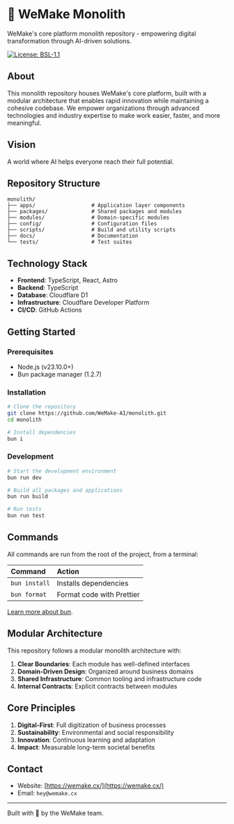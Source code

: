 # 💙 WeMake Monolith

WeMake's core platform monolith repository - empowering digital transformation
through AI-driven solutions.

[![License: BSL-1.1](https://img.shields.io/badge/License-BSL%201.1-blue)](LICENSE)

## About

This monolith repository houses WeMake's core platform, built with a modular
architecture that enables rapid innovation while maintaining a cohesive
codebase. We empower organizations through advanced technologies and industry
expertise to make work easier, faster, and more meaningful.

## Vision

A world where AI helps everyone reach their full potential.

## Repository Structure

```tree
monolith/
├── apps/                  # Application layer components
├── packages/              # Shared packages and modules
├── modules/               # Domain-specific modules
├── config/                # Configuration files
├── scripts/               # Build and utility scripts
├── docs/                  # Documentation
└── tests/                 # Test suites
```

## Technology Stack

- **Frontend**: TypeScript, React, Astro
- **Backend**: TypeScript
- **Database**: Cloudflare D1
- **Infrastructure**: Cloudflare Developer Platform
- **CI/CD**: GitHub Actions

## Getting Started

### Prerequisites

- Node.js (v23.10.0+)
- Bun package manager (1.2.7)

### Installation

```sh
# Clone the repository
git clone https://github.com/WeMake-AI/monolith.git
cd monolith

# Install dependencies
bun i
```

### Development

```sh
# Start the development environment
bun run dev

# Build all packages and applications
bun run build

# Run tests
bun run test
```

## Commands

All commands are run from the root of the project, from a terminal:

| Command       | Action                    |
| :------------ | :------------------------ |
| `bun install` | Installs dependencies     |
| `bun format`  | Format code with Prettier |

[Learn more about bun](https://bun.sh/docs).

## Modular Architecture

This repository follows a modular monolith architecture with:

1. **Clear Boundaries**: Each module has well-defined interfaces
2. **Domain-Driven Design**: Organized around business domains
3. **Shared Infrastructure**: Common tooling and infrastructure code
4. **Internal Contracts**: Explicit contracts between modules

## Core Principles

1. **Digital-First**: Full digitization of business processes
2. **Sustainability**: Environmental and social responsibility
3. **Innovation**: Continuous learning and adaptation
4. **Impact**: Measurable long-term societal benefits

## Contact

- Website: [https://wemake.cx/](https://wemake.cx/)
- Email: `hey@wemake.cx`

---

Built with 💙 by the WeMake team.
